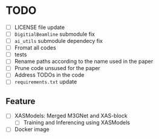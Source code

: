 # TODO

- [ ] LICENSE file update
- [ ] `DigitialBeamline` submodule fix
- [ ] `ai_utils` submodule dependecy fix
- [ ] Fromat all codes
- [ ] tests
- [ ] Rename paths according to the name used in the paper
- [ ] Prune code unsused for the paper
- [ ] Address TODOs in the code
- [ ] `requirements.txt` update

## Feature

- [ ] XASModels: Merged M3GNet and XAS-block
  - [ ] Training and Inferencing using XASModels
- [ ] Docker image
